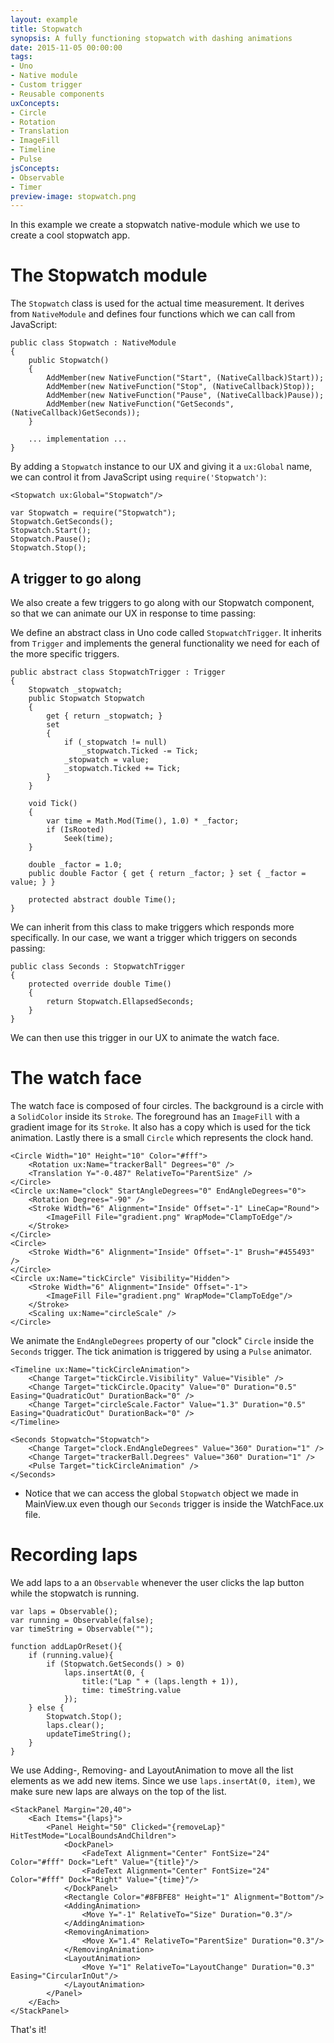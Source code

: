 ```yaml
---
layout: example
title: Stopwatch
synopsis: A fully functioning stopwatch with dashing animations
date: 2015-11-05 00:00:00
tags:
- Uno
- Native module
- Custom trigger
- Reusable components
uxConcepts:
- Circle
- Rotation
- Translation
- ImageFill
- Timeline
- Pulse
jsConcepts:
- Observable
- Timer
preview-image: stopwatch.png
---
```

In this example we create a stopwatch native-module which we use to create a cool stopwatch app.

# The Stopwatch module

The `Stopwatch` class is used for the actual time measurement. It derives from `NativeModule` and defines four functions which we can call from JavaScript:

```
public class Stopwatch : NativeModule
{
	public Stopwatch()
	{
		AddMember(new NativeFunction("Start", (NativeCallback)Start));
		AddMember(new NativeFunction("Stop", (NativeCallback)Stop));
		AddMember(new NativeFunction("Pause", (NativeCallback)Pause));
		AddMember(new NativeFunction("GetSeconds", (NativeCallback)GetSeconds));
	}

	... implementation ...
}
```

By adding a `Stopwatch` instance to our UX and giving it a `ux:Global` name, we can control it from JavaScript using `require('Stopwatch')`:

```
<Stopwatch ux:Global="Stopwatch"/>
```
```
var Stopwatch = require("Stopwatch");
Stopwatch.GetSeconds();
Stopwatch.Start();
Stopwatch.Pause();
Stopwatch.Stop();
```

##  A trigger to go along

We also create a few triggers to go along with our Stopwatch component, so that we can animate our UX in response to time passing:

We define an abstract class in Uno code called `StopwatchTrigger`. It inherits from `Trigger` and implements the general functionality we need for each of the more specific triggers.

```
public abstract class StopwatchTrigger : Trigger
{
	Stopwatch _stopwatch;
	public Stopwatch Stopwatch
	{
		get { return _stopwatch; }
		set
		{
			if (_stopwatch != null)
				_stopwatch.Ticked -= Tick;
			_stopwatch = value;
			_stopwatch.Ticked += Tick;
		}
	}

	void Tick()
	{
		var time = Math.Mod(Time(), 1.0) * _factor;
		if (IsRooted)
			Seek(time);
	}

	double _factor = 1.0;
	public double Factor { get { return _factor; } set { _factor = value; } }

	protected abstract double Time();
}
```

We can inherit from this class to make triggers which responds more specifically. In our case, we want a trigger which triggers on seconds passing:

```
public class Seconds : StopwatchTrigger
{
	protected override double Time()
	{
		return Stopwatch.EllapsedSeconds;
	}
}
```

We can then use this trigger in our UX to animate the watch face.


# The watch face
The watch face is composed of four circles. The background is a circle with a `SolidColor` inside its `Stroke`. The foreground has an `ImageFill` with a gradient image for its `Stroke`. It also has a copy which is used for the tick animation. Lastly there is a small `Circle` which represents the clock hand.

<!-- snippet-begin:code/WatchFace.ux:WatchFaceCircles -->

```
<Circle Width="10" Height="10" Color="#fff">
    <Rotation ux:Name="trackerBall" Degrees="0" />
    <Translation Y="-0.487" RelativeTo="ParentSize" />
</Circle>
<Circle ux:Name="clock" StartAngleDegrees="0" EndAngleDegrees="0">
    <Rotation Degrees="-90" />
    <Stroke Width="6" Alignment="Inside" Offset="-1" LineCap="Round">
        <ImageFill File="gradient.png" WrapMode="ClampToEdge"/>
    </Stroke>
</Circle>
<Circle>
    <Stroke Width="6" Alignment="Inside" Offset="-1" Brush="#455493" />
</Circle>
<Circle ux:Name="tickCircle" Visibility="Hidden">
    <Stroke Width="6" Alignment="Inside" Offset="-1">
        <ImageFill File="gradient.png" WrapMode="ClampToEdge"/>
    </Stroke>
    <Scaling ux:Name="circleScale" />
</Circle>
```

<!-- snippet-end -->


We animate the `EndAngleDegrees` property of our "clock" `Circle` inside the `Seconds` trigger.
The tick animation is triggered by using a `Pulse` animator.

<!-- snippet-begin:code/WatchFace.ux:WatchFaceAnimation -->

```
<Timeline ux:Name="tickCircleAnimation">
    <Change Target="tickCircle.Visibility" Value="Visible" />
    <Change Target="tickCircle.Opacity" Value="0" Duration="0.5" Easing="QuadraticOut" DurationBack="0" />
    <Change Target="circleScale.Factor" Value="1.3" Duration="0.5" Easing="QuadraticOut" DurationBack="0" />
</Timeline>

<Seconds Stopwatch="Stopwatch">
    <Change Target="clock.EndAngleDegrees" Value="360" Duration="1" />
    <Change Target="trackerBall.Degrees" Value="360" Duration="1" />
    <Pulse Target="tickCircleAnimation" />
</Seconds>
```

<!-- snippet-end -->

* Notice that we can access the global `Stopwatch` object we made in MainView.ux even though our `Seconds` trigger is inside the WatchFace.ux file.

# Recording laps

We add laps to a an `Observable` whenever the user clicks the lap button while the stopwatch is running.

<!-- snippet-begin:code/MainView.js:Fields -->

```
var laps = Observable();
var running = Observable(false);
var timeString = Observable("");
```

<!-- snippet-end -->

<!-- snippet-begin:code/MainView.js:AddLap -->

```
function addLapOrReset(){
    if (running.value){
        if (Stopwatch.GetSeconds() > 0)
            laps.insertAt(0, {
                title:("Lap " + (laps.length + 1)),
                time: timeString.value
            });
    } else {
        Stopwatch.Stop();
        laps.clear();
        updateTimeString();
    }
}
```

<!-- snippet-end -->

We use Adding-, Removing- and LayoutAnimation to move all the list elements as we add new items. Since we use `laps.insertAt(0, item)`, we make sure new laps are always on the top of the list.

<!-- snippet-begin:code/MainView.ux:LapsUX -->

```
<StackPanel Margin="20,40">
    <Each Items="{laps}">
        <Panel Height="50" Clicked="{removeLap}" HitTestMode="LocalBoundsAndChildren">
            <DockPanel>
                <FadeText Alignment="Center" FontSize="24" Color="#fff" Dock="Left" Value="{title}"/>
                <FadeText Alignment="Center" FontSize="24" Color="#fff" Dock="Right" Value="{time}"/>
            </DockPanel>
            <Rectangle Color="#8FBFE8" Height="1" Alignment="Bottom"/>
            <AddingAnimation>
                <Move Y="-1" RelativeTo="Size" Duration="0.3"/>
            </AddingAnimation>
            <RemovingAnimation>
                <Move X="1.4" RelativeTo="ParentSize" Duration="0.3"/>
            </RemovingAnimation>
            <LayoutAnimation>
                <Move Y="1" RelativeTo="LayoutChange" Duration="0.3" Easing="CircularInOut"/>
            </LayoutAnimation>
        </Panel>
    </Each>
</StackPanel>
```

<!-- snippet-end -->

That's it!
